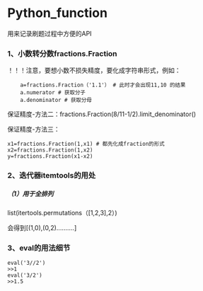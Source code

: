 # Python_function
用来记录刷题过程中方便的API


### 1、小数转分数fractions.Fraction

！！！注意，要想小数不损失精度，要化成字符串形式，例如：

```
    a=fractions.Fraction（'1.1'） # 此时才会出现11,10 的结果
    a.numerator # 获取分子
    a.denominator # 获取分母
```

保证精度-方法二：fractions.Fraction(8/11-1/2).limit_denominator()

保证精度-方法三：
```
x1=fractions.Fraction(1,x1) # 都先化成fraction的形式
x2=fractions.Fraction(1,x2)
y=fractions.Fraction(x1-x2)
```

### 2、迭代器itemtools的用处

##### （1）用于全排列 

list(itertools.permutations（[1,2,3],2）)

会得到[(1,0),(0,2)..........]


### 3、eval的用法细节

```
eval('3//2')
>>1
eval('3/2')
>>1.5
```
